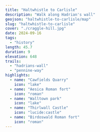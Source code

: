 ```yaml
---
title: "Haltwhistle to Carlisle"
description: "Walk along Hadrian's wall"
geojson: "haltwhistle-to-carlisle/map"
slug: "haltwhistle-to-carlisle"
cover: "./craggle-hill.jpg"
date: 2024-09-16
tags:
  - "history"
length: 45.7
duration: 9
elevation: 648
trails:
  - "hadrians-wall"
  - "pennine-way"
highlights:
  - name: "Cawfields Quarry"
    icon: "lake"
  - name: "Aesica Roman fort"
    icon: "roman"
  - name: "Walltown park"
    icon: "lake"
  - name: "Thirlwall Castle"
    icon: "lucide:castle"
  - name: "Birdoswald Roman fort"
    icon: "roman"
---
```

